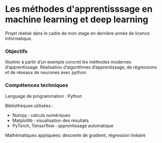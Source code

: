 # Les méthodes d'apprentisssage en machine learning et deep learning 
Projet réalisé dans le cadre de mon stage en dernière année de licence informatique. 

### Objectifs
Illustrer à partir d’un exemple concret les méthodes modernes d’apprentissage. 
Réalisation d’algorithmes d’apprentissage, de régressions et de réseaux de neurones avec python.

### Compétences techniques
Language de programmation : Python

Bibliothèques utilisées :  
- Numpy : calculs numériques  
- Matplotlib : visualisation des résultats  
- PyTorch, Tensorflow : apprentissage automatique

Mathématiques appliquées: descente de gradient, régression linéaire